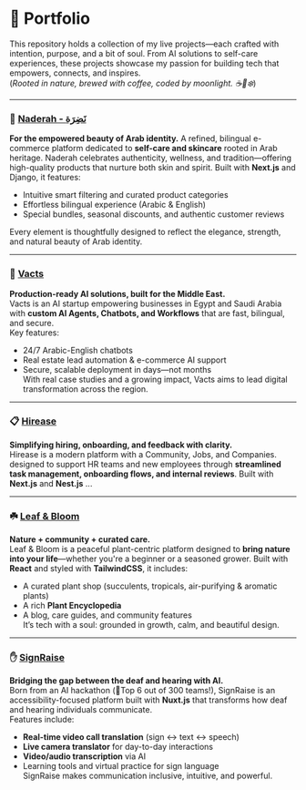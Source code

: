 # 🌿 Portfolio

This repository holds a collection of my live projects—each crafted with intention, purpose, and a bit of soul. From AI solutions to self-care experiences, these projects showcase my passion for building tech that empowers, connects, and inspires.  
(*Rooted in nature, brewed with coffee, coded by moonlight. ☕🌙❄️*)

---

### 🌸 [Naderah - نَضِرَة](https://www.naderah.net/)

**For the empowered beauty of Arab identity.**
A refined, bilingual e-commerce platform dedicated to **self-care and skincare** rooted in Arab heritage. Naderah celebrates authenticity, wellness, and tradition—offering high-quality products that nurture both skin and spirit. Built with **Next.js** and Django, it features:

* Intuitive smart filtering and curated product categories
* Effortless bilingual experience (Arabic & English)
* Special bundles, seasonal discounts, and authentic customer reviews

Every element is thoughtfully designed to reflect the elegance, strength, and natural beauty of Arab identity.

---

### 🤖 [Vacts](https://www.vacts.net/)  
**Production-ready AI solutions, built for the Middle East.**  
Vacts is an AI startup empowering businesses in Egypt and Saudi Arabia with **custom AI Agents, Chatbots, and Workflows** that are fast, bilingual, and secure.  
Key features:
- 24/7 Arabic-English chatbots  
- Real estate lead automation & e-commerce AI support  
- Secure, scalable deployment in days—not months  
With real case studies and a growing impact, Vacts aims to lead digital transformation across the region.

---


### 📋 [Hirease](https://front-end-steel-five-64.vercel.app/)  
**Simplifying hiring, onboarding, and feedback with clarity.**  
Hirease is a modern platform with a Community, Jobs, and Companies. designed to support HR teams and new employees through **streamlined task management, onboarding flows, and internal reviews**. Built with **Next.js** and **Nest.js**  ...

---

### ☘️ [Leaf & Bloom](https://leaf-bloom.vercel.app/)  
**Nature + community + curated care.**  
Leaf & Bloom is a peaceful plant-centric platform designed to **bring nature into your life**—whether you're a beginner or a seasoned grower. Built with **React** and styled with **TailwindCSS**, it includes:
- A curated plant shop (succulents, tropicals, air-purifying & aromatic plants)  
- A rich **Plant Encyclopedia**  
- A blog, care guides, and community features  
It’s tech with a soul: grounded in growth, calm, and beautiful design.

---

### ✋ [SignRaise](https://sign-raisefront.vercel.app/)  
**Bridging the gap between the deaf and hearing with AI.**  
Born from an AI hackathon (🏅Top 6 out of 300 teams!), SignRaise is an accessibility-focused platform built with **Nuxt.js** that transforms how deaf and hearing individuals communicate.  
Features include:
- **Real-time video call translation** (sign ↔️ text ↔️ speech)  
- **Live camera translator** for day-to-day interactions  
- **Video/audio transcription** via AI  
- Learning tools and virtual practice for sign language  
SignRaise makes communication inclusive, intuitive, and powerful.

